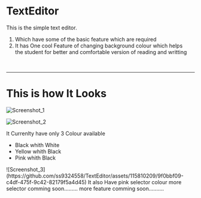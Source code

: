 # TextEditor
This is the simple text editor.<br>
<ol>
  <li> Which have some of the basic feature which are required</li>
  <li> It has One cool Feature of changing background colour which helps<br> 
the student for better and comfortable version of reading and writting</li>
</ol>
<br>

<hr>

# This is how It Looks
![Screenshot_1](https://github.com/ss9324558/TextEditor/assets/115810209/f883f5ff-617d-4f8c-953e-2735c0f58e1d)

![Screenshot_2](https://github.com/ss9324558/TextEditor/assets/115810209/def70b64-3e92-4ae1-a175-751aac2dd8af)

It Currenlty have only 3 Colour available
<ul>
  <li>Black whith White</li>
  <li>Yellow whith Black</li>
  <li>Pink whith Black</li>
</ul>
![Screenshot_3](https://github.com/ss9324558/TextEditor/assets/115810209/9f0bbf09-c4df-475f-9c42-82179f5a4d45)
It also Have pink selector colour
more selector comming soon.........
more feature comming soon..........
